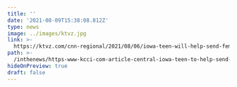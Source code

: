 ```yaml
---
title: ''
date: '2021-08-09T15:38:08.812Z'
type: news
image: ../images/ktvz.jpg
link: >-
  https://ktvz.com/cnn-regional/2021/08/06/iowa-teen-will-help-send-feminine-hygiene-products-to-kenya/
path: >-
  /inthenews/https-www-kcci-com-article-central-iowa-teen-to-help-send-feminine-hygiene-products-to-kenya-37237606-
hideOnPreview: true
draft: false
---
```

